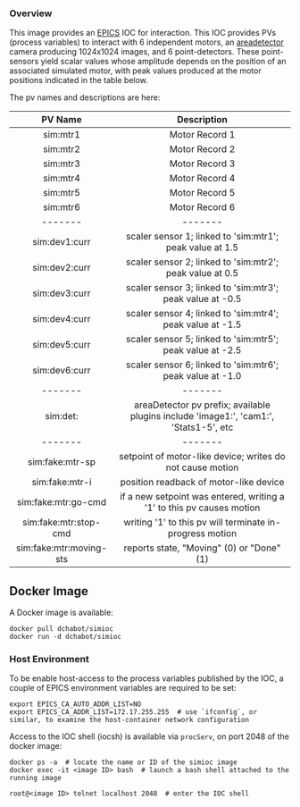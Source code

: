 ### Overview

This image provides an [EPICS](http://www.aps.anl.gov/epics/) IOC for interaction. This IOC provides PVs (process variables) to interact with 6 independent motors, an [areadetector](http://cars9.uchicago.edu/software/epics/areaDetector.html) camera producing 1024x1024 images, and 6 point-detectors. These point-sensors yield scalar values whose amplitude depends on the position of an associated simulated motor, with peak values produced at the motor positions indicated in the table below.

The pv names and descriptions are here:

| PV Name | Description |
| :-----: | :-------:   |
|sim:mtr1 | Motor Record 1 |
|sim:mtr2 | Motor Record 2 |
|sim:mtr3 | Motor Record 3 |
|sim:mtr4 | Motor Record 4 |
|sim:mtr5 | Motor Record 5 |
|sim:mtr6 | Motor Record 6 |
| ------- | -------        |
|sim:dev1:curr | scaler sensor 1; linked to 'sim:mtr1'; peak value at 1.5 |
|sim:dev2:curr | scaler sensor 2; linked to 'sim:mtr2'; peak value at 0.5 |
|sim:dev3:curr | scaler sensor 3; linked to 'sim:mtr3'; peak value at -0.5 |
|sim:dev4:curr | scaler sensor 4; linked to 'sim:mtr4'; peak value at -1.5 |
|sim:dev5:curr | scaler sensor 5; linked to 'sim:mtr5'; peak value at -2.5 |
|sim:dev6:curr | scaler sensor 6; linked to 'sim:mtr6'; peak value at -1.0 |
| ------- | -------        |
|sim:det: | areaDetector pv prefix; available plugins include 'image1:', 'cam1:', 'Stats1-5', etc|
| ------- | -------        |
| sim:fake:mtr-sp | setpoint of motor-like device; writes do not cause motion |
| sim:fake:mtr-i  | position readback of motor-like device |
| sim:fake:mtr:go-cmd | if a new setpoint was entered, writing a '1' to this pv causes motion |
| sim:fake:mtr:stop-cmd | writing '1' to this pv will terminate in-progress motion |
| sim:fake:mtr:moving-sts | reports state, "Moving" (0) or "Done" (1) |

## Docker Image

A Docker image is available:
```shell
docker pull dchabot/simioc
docker run -d dchabot/simioc
```

### Host Environment

To be enable host-access to the process variables published by the IOC, a couple of EPICS environment variables are required to be set:
```shell
export EPICS_CA_AUTO_ADDR_LIST=NO
export EPICS_CA_ADDR_LIST=172.17.255.255  # use `ifconfig`, or similar, to examine the host-container network configuration
```

Access to the IOC shell (iocsh) is available via `procServ`, on port 2048 of the docker image:
```shell
docker ps -a  # locate the name or ID of the simioc image
docker exec -it <image ID> bash  # launch a bash shell attached to the running image

root@<image ID> telnet localhost 2048  # enter the IOC shell
```
